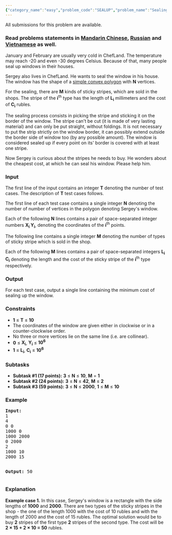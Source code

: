 ```yaml
---
{"category_name":"easy","problem_code":"SEALUP","problem_name":"Sealing up","languages_supported":{"0":"ADA","1":"ASM","2":"BASH","3":"BF","4":"C","5":"C99 strict","6":"CAML","7":"CLOJ","8":"CLPS","9":"CPP 4.3.2","10":"CPP 4.9.2","11":"CPP14","12":"CS2","13":"D","14":"ERL","15":"FORT","16":"FS","17":"GO","18":"HASK","19":"ICK","20":"ICON","21":"JAVA","22":"JS","23":"LISP clisp","24":"LISP sbcl","25":"LUA","26":"NEM","27":"NICE","28":"NODEJS","29":"PAS fpc","30":"PAS gpc","31":"PERL","32":"PERL6","33":"PHP","34":"PIKE","35":"PRLG","36":"PYPY","37":"PYTH","38":"PYTH 3.4","39":"RUBY","40":"SCALA","41":"SCM chicken","42":"SCM guile","43":"SCM qobi","44":"ST","45":"TCL","46":"TEXT","47":"WSPC"},"max_timelimit":2,"source_sizelimit":50000,"problem_author":"xcwgf666","problem_tester":"errichto","date_added":"10-01-2017","tags":{"0":"dynamic","1":"easy","2":"geometry","3":"ltime44","4":"xcwgf666"},"editorial_url":"https://discuss.codechef.com/problems/SEALUP","time":{"view_start_date":1485622800,"submit_start_date":1485622800,"visible_start_date":1485622800,"end_date":1735669800},"layout":"problem"}
---
```

<span class="solution-visible-txt">All submissions for this problem are available.</span><h3> Read problems statements in <a target="_blank" href="http://www.codechef.com/download/translated/LTIME44/mandarin/SEALUP.pdf">Mandarin Chinese</a>, <a target="_blank" href="http://www.codechef.com/download/translated/LTIME44/russian/SEALUP.pdf">Russian</a> and <a target="_blank" href="http://www.codechef.com/download/translated/LTIME44/vietnamese/SEALUP.pdf">Vietnamese</a> as well.</h3>

<p>January and February are usually very cold in ChefLand. The temperature may reach -20 and even -30 degrees Celsius. Because of that, many people seal up windows in their houses.</p>

<p>Sergey also lives in ChefLand. He wants to seal the window in his house. The window has the shape of a  <a href="https://en.wikipedia.org/wiki/Convex_polygon"> simple convex polygon</a> with <b>N</b> vertices.</p>

<p>For the sealing, there are <b>M</b> kinds of sticky stripes, which are sold in the shops. The stripe of the <b>i</b><sup>th</sup> type has the length of <b>L<sub>i</sub></b> millimeters and the cost of <b>C<sub>i</sub></b> rubles.</p>

<p>The sealing process consists in picking the stripe and sticking it on the border of the window. The stripe can't be cut (it is made of very lasting material) and can only be put straight, without foldings. It is not necessary to put the strip strictly on the window border, it can possibly extend outside the border side of window too (by any possible amount). The window is considered sealed up if every point on its' border is covered with at least one stripe.</p>

<p>Now Sergey is curious about the stripes he needs to buy. He wonders about the cheapest cost, at which he can seal his window. Please help him.</p>


<h3>Input</h3>
<p>The first line of the input contains an integer <b>T</b> denoting the number of test cases. The description of <b>T</b> test cases follows.</p>

<p>The first line of each test case contains a single integer <b>N</b> denoting the number of number of vertices in the polygon denoting Sergey's window.</p>

<p>Each of the following <b>N</b> lines contains a pair of space-separated integer numbers <b>X<sub>i</sub> Y<sub>i</sub></b>, denoting the coordinates of the <b>i</b><sup>th</sup> points.</p>

<p>The following line contains a single integer <b>M</b> denoting the number of types of sticky stripe which is sold in the shop.</p>

<p>Each of the following <b>M</b> lines contains a pair of space-separated integers <b>L<sub>i</sub> C<sub>i</sub></b> denoting the length and the cost of the sticky stripe of the <b>i</b><sup>th</sup> type respectively.</p>

<h3>Output</h3>
<p>For each test case, output a single line containing the minimum cost of sealing up the window.</p>

<h3>Constraints</h3>
<ul>
<li><b>1</b> ≤ <b>T</b> ≤ <b>10</b></li>
<li>The coordinates of the window are given either in clockwise or in a counter-clockwise order.</li>
<li>No three or more vertices lie on the same line (i.e. are collinear).</li>
<li><b>0</b> ≤ <b>X<sub>i</sub></b>, <b>Y<sub>i</sub></b> ≤ <b>10<sup>6</sup></b></li>
<li><b>1</b> ≤ <b>L<sub>i</sub></b>, <b>C<sub>i</sub></b> ≤ <b>10<sup>6</sup></b></li>
</ul>

<h3>Subtasks</h3>
<ul>
<li><b>Subtask #1 (17 points):</b> <b>3</b> ≤ <b>N</b> ≤ <b>10</b>,  <b>M</b> = <b>1</b></li>
<li><b>Subtask #2 (24 points):</b> <b>3</b> ≤ <b>N</b> ≤ <b>42</b>, <b>M</b> ≤ <b>2</b></li>
<li><b>Subtask #3 (59 points):</b> <b>3</b> ≤ <b>N</b> ≤ <b>2000</b>, <b>1</b> ≤ <b>M</b> ≤ <b>10</b></li>
</ul>

<h3>Example</h3>
<pre><b>Input:</b>
<tt>1
4
0 0
1000 0
1000 2000
0 2000
2
1000 10
2000 15</tt>

<b>Output:</b>
<tt>50</tt>
</pre>

<h3>Explanation</h3>
<p><b>Example case 1.</b> In this case, Sergey's window is a rectangle with the side lengths of <b>1000</b> and <b>2000</b>. There are two types of the sticky stripes in the shop - the one of the length 1000 with the cost of 10 rubles and with the length of 2000 and the cost of 15 rubles. The optimal solution would be to buy <b>2</b> stripes of the first type <b>2</b> stripes of the second type. The cost will be <b>2 × 15 + 2 × 10 = 50</b> rubles.</p>